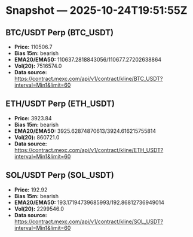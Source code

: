 # Snapshot — 2025-10-24T19:51:55Z

## BTC/USDT Perp (BTC_USDT)
- **Price:** 110506.7
- **Bias 15m:** bearish
- **EMA20/EMA50:** 110637.2818843056/110677.27202638864
- **Vol(20):** 7516574.0
- **Data source:** https://contract.mexc.com/api/v1/contract/kline/BTC_USDT?interval=Min1&limit=60

## ETH/USDT Perp (ETH_USDT)
- **Price:** 3923.84
- **Bias 15m:** bearish
- **EMA20/EMA50:** 3925.62874870613/3924.616215755814
- **Vol(20):** 860721.0
- **Data source:** https://contract.mexc.com/api/v1/contract/kline/ETH_USDT?interval=Min1&limit=60

## SOL/USDT Perp (SOL_USDT)
- **Price:** 192.92
- **Bias 15m:** bearish
- **EMA20/EMA50:** 193.17194739685993/192.86812736949014
- **Vol(20):** 2299546.0
- **Data source:** https://contract.mexc.com/api/v1/contract/kline/SOL_USDT?interval=Min1&limit=60
